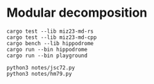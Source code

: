 # Modular decomposition



```shell
cargo test --lib miz23-md-rs
cargo test --lib miz23-md-cpp
cargo bench --lib hippodrome
cargo run --bin hippodrome
cargo run --bin playground
```

```shell
python3 notes/jsc72.py
python3 notes/hm79.py
```